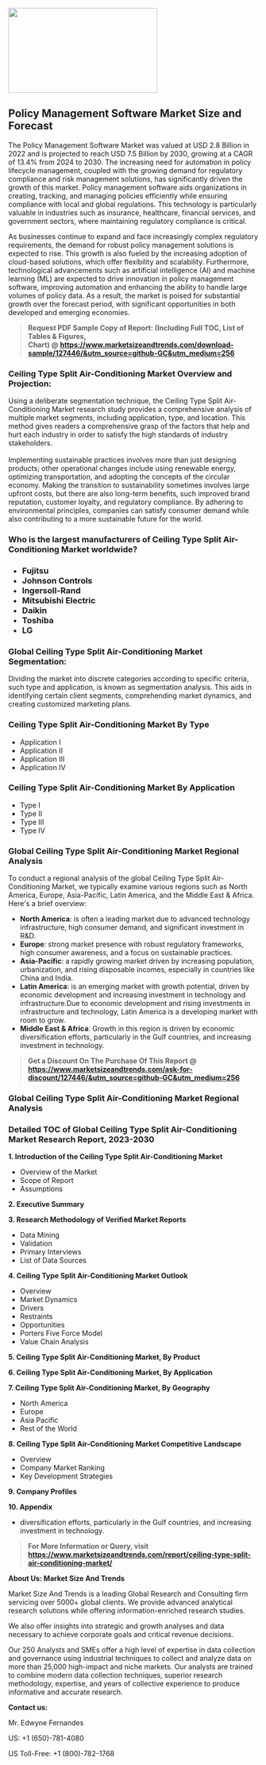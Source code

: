 <p><img class="alignnone size-medium wp-image-20088" src="https://ffe5etoiles.com/wp-content/uploads/2024/12/MST1-300x171.png" alt="" width="300" height="171" /></p><h2>Policy Management Software Market Size and Forecast</h2><p>The Policy Management Software Market was valued at USD 2.8 Billion in 2022 and is projected to reach USD 7.5 Billion by 2030, growing at a CAGR of 13.4% from 2024 to 2030. The increasing need for automation in policy lifecycle management, coupled with the growing demand for regulatory compliance and risk management solutions, has significantly driven the growth of this market. Policy management software aids organizations in creating, tracking, and managing policies efficiently while ensuring compliance with local and global regulations. This technology is particularly valuable in industries such as insurance, healthcare, financial services, and government sectors, where maintaining regulatory compliance is critical.</p><p>As businesses continue to expand and face increasingly complex regulatory requirements, the demand for robust policy management solutions is expected to rise. This growth is also fueled by the increasing adoption of cloud-based solutions, which offer flexibility and scalability. Furthermore, technological advancements such as artificial intelligence (AI) and machine learning (ML) are expected to drive innovation in policy management software, improving automation and enhancing the ability to handle large volumes of policy data. As a result, the market is poised for substantial growth over the forecast period, with significant opportunities in both developed and emerging economies.</p></p><blockquote id="" class=""><strong>Request PDF Sample Copy of Report: (Including Full TOC, List of Tables &amp; Figures, Chart)&nbsp;@&nbsp;<strong><a href="https://www.marketsizeandtrends.com/download-sample/127446/&utm_source=github-GC&utm_medium=256" target="_blank">https://www.marketsizeandtrends.com/download-sample/127446/&utm_source=github-GC&utm_medium=256</a></strong></strong></blockquote><h3 id="" class="">Ceiling Type Split Air-Conditioning Market&nbsp;Overview and Projection:</h3><p id="" class="">Using a deliberate segmentation technique, the Ceiling Type Split Air-Conditioning Market research study provides a comprehensive analysis of multiple market segments, including application, type, and location. This method gives readers a comprehensive grasp of the factors that help and hurt each industry in order to satisfy the high standards of industry stakeholders. <br /> <br />Implementing sustainable practices involves more than just designing products; other operational changes include using renewable energy, optimizing transportation, and adopting the concepts of the circular economy. Making the transition to sustainability sometimes involves large upfront costs, but there are also long-term benefits, such improved brand reputation, customer loyalty, and regulatory compliance. By adhering to environmental principles, companies can satisfy consumer demand while also contributing to a more sustainable future for the world.</p><h3 id="" class="">Who is the largest manufacturers of&nbsp;Ceiling Type Split Air-Conditioning Market worldwide?</h3><h3 class=""><p><ul><li>Fujitsu </li><li> Johnson Controls </li><li> Ingersoll-Rand </li><li> Mitsubishi Electric </li><li> Daikin </li><li> Toshiba </li><li> LG</li></ul></p></h3><h3 id="" class="">Global&nbsp;Ceiling Type Split Air-Conditioning Market Segmentation:</h3><p id="" class="">Dividing the market into discrete categories according to specific criteria, such type and application, is known as segmentation analysis. This aids in identifying certain client segments, comprehending market dynamics, and creating customized marketing plans.</p><h3 id="" class="">Ceiling Type Split Air-Conditioning Market&nbsp;By Type</h3><p><p><ul><li>Application I</li><li> Application II</li><li> Application III</li><li> Application IV</p></li></ul></p></p><h3 id="" class="">Ceiling Type Split Air-Conditioning Market&nbsp;By Application</h3><p class=""><p><ul><li>Type I</li><li> Type II</li><li> Type III</li><li> Type IV</li></ul></p></p><h3 id="" class="">Global Ceiling Type Split Air-Conditioning Market Regional Analysis</h3><p id="" class="">To conduct a regional analysis of the global Ceiling Type Split Air-Conditioning Market, we typically examine various regions such as North America, Europe, Asia-Pacific, Latin America, and the Middle East &amp; Africa. Here's a brief overview:</p><ul><li><strong>North America</strong>: is often a leading market due to advanced technology infrastructure, high consumer demand, and significant investment in R&amp;D.</li><li><strong>Europe</strong>: strong market presence with robust regulatory frameworks, high consumer awareness, and a focus on sustainable practices.</li><li><strong>Asia-Pacific</strong>: a rapidly growing market driven by increasing population, urbanization, and rising disposable incomes, especially in countries like China and India.</li><li><strong>Latin America</strong>: is an emerging market with growth potential, driven by economic development and increasing investment in technology and infrastructure.Due to economic development and rising investments in infrastructure and technology, Latin America is a developing market with room to grow.</li><li><strong>Middle East &amp; Africa</strong>: Growth in this region is driven by economic diversification efforts, particularly in the Gulf countries, and increasing investment in technology.</li></ul><blockquote id="" class=""><strong>Get a Discount On The Purchase Of This Report @ <strong><a href="https://www.marketsizeandtrends.com/ask-for-discount/127446/&utm_source=github-GC&utm_medium=256" target="_blank">https://www.marketsizeandtrends.com/ask-for-discount/127446/&utm_source=github-GC&utm_medium=256</a></strong></strong></blockquote><h3 id="" class="">Global Ceiling Type Split Air-Conditioning Market Regional Analysis</h3><h3 id="" class="">Detailed TOC of Global Ceiling Type Split Air-Conditioning Market Research Report, 2023-2030</h3><p id="" class=""><strong>1. Introduction of the Ceiling Type Split Air-Conditioning Market</strong></p><ul><li>Overview of the Market</li><li>Scope of Report</li><li>Assumptions</li></ul><p id="" class=""><strong>2. Executive Summary</strong></p><p id="" class=""><strong>3. Research Methodology of Verified Market Reports</strong></p><ul><li>Data Mining</li><li>Validation</li><li>Primary Interviews</li><li>List of Data Sources</li></ul><p id="" class=""><strong>4. Ceiling Type Split Air-Conditioning Market Outlook</strong></p><ul><li>Overview</li><li>Market Dynamics</li><li>Drivers</li><li>Restraints</li><li>Opportunities</li><li>Porters Five Force Model</li><li>Value Chain Analysis</li></ul><p id="" class=""><strong>5. Ceiling Type Split Air-Conditioning Market, By Product</strong></p><p id="" class=""><strong>6. Ceiling Type Split Air-Conditioning Market, By Application</strong></p><p id="" class=""><strong>7. Ceiling Type Split Air-Conditioning Market, By Geography</strong></p><ul><li>North America</li><li>Europe</li><li>Asia Pacific</li><li>Rest of the World</li></ul><p id="" class=""><strong>8. Ceiling Type Split Air-Conditioning Market Competitive Landscape</strong></p><ul><li>Overview</li><li>Company Market Ranking</li><li>Key Development Strategies</li></ul><p id="" class=""><strong>9. Company Profiles</strong></p><p id="" class=""><strong>10. Appendix</strong></p><ul><li>diversification efforts, particularly in the Gulf countries, and increasing investment in technology.</li></ul><blockquote id="" class=""><strong>For More Information or Query, visit <strong><strong><a href="https://www.marketsizeandtrends.com/report/ceiling-type-split-air-conditioning-market/" target="_blank">https://www.marketsizeandtrends.com/report/ceiling-type-split-air-conditioning-market/</a></strong></strong></strong></blockquote><p id="" class=""><strong>About Us: Market Size And Trends</strong></p><p id="" class="">Market Size And Trends is a leading Global Research and Consulting firm servicing over 5000+ global clients. We provide advanced analytical research solutions while offering information-enriched research studies.</p><p id="" class="">We also offer insights into strategic and growth analyses and data necessary to achieve corporate goals and critical revenue decisions.</p><p id="" class="">Our 250 Analysts and SMEs offer a high level of expertise in data collection and governance using industrial techniques to collect and analyze data on more than 25,000 high-impact and niche markets. Our analysts are trained to combine modern data collection techniques, superior research methodology, expertise, and years of collective experience to produce informative and accurate research.</p><p id="" class=""><strong>Contact us:</strong></p><p id="" class="">Mr. Edwyne Fernandes</p><p id="" class="">US: +1 (650)-781-4080</p><p id="" class="">US Toll-Free: +1 (800)-782-1768</p>
